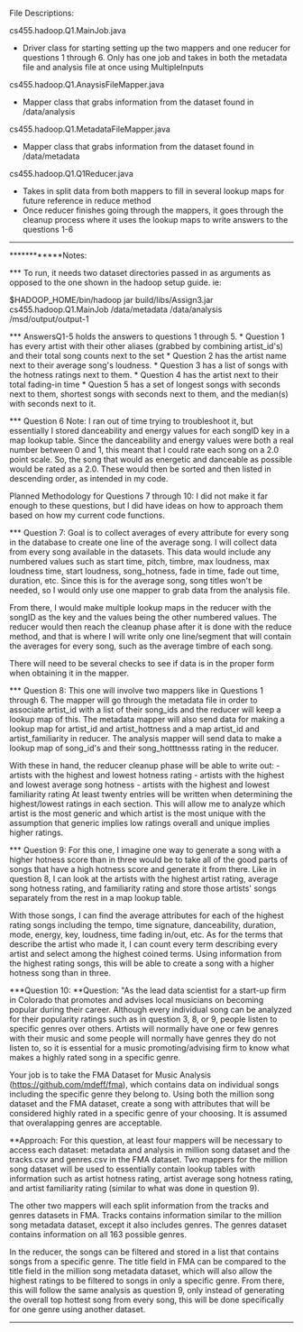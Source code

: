 File Descriptions:

cs455.hadoop.Q1.MainJob.java
* Driver class for starting setting up the two mappers and one reducer for questions 1 through 6. Only has one job and takes in both the metadata file and analysis file at once using MultipleInputs

cs455.hadoop.Q1.AnaysisFileMapper.java
* Mapper class that grabs information from the dataset found in /data/analysis

cs455.hadoop.Q1.MetadataFileMapper.java
* Mapper class that grabs information from the dataset found in /data/metadata

cs455.hadoop.Q1.Q1Reducer.java
* Takes in split data from both mappers to fill in several lookup maps for future reference in reduce method
* Once reducer finishes going through the mappers, it goes through the cleanup process where it uses the lookup maps to write answers to the questions 1-6

--------------------------------------------------------------------------------------------------------------

************Notes:

*** To run, it needs two dataset directories passed in as arguments as opposed to the one shown in the hadoop setup guide. ie:
 
$HADOOP_HOME/bin/hadoop jar build/libs/Assign3.jar cs455.hadoop.Q1.MainJob /data/metadata /data/analysis /msd/output/output-1

*** AnswersQ1-5 holds the answers to questions 1 through 5. 
	* Question 1 has every artist with their other aliases (grabbed by combining artist_id's) and their total song counts next to the set
	* Question 2 has the artist name next to their average song's loudness.
	* Question 3 has a list of songs with the hotness ratings next to them.
	* Question 4 has the artist next to their total fading-in time
	* Question 5 has a set of longest songs with seconds next to them, shortest songs with seconds next to them, and the median(s) with seconds next to it.

*** Question 6 Note:
I ran out of time trying to troubleshoot it, but essentially I stored danceability and energy values for each songID key in a map lookup table. Since the danceability and energy values were both a real number between 0 and 1, this meant that I could rate each song on a 2.0 point scale. So, the song that would as energetic and danceable as possible would be rated as a 2.0. These would then be sorted and then listed in descending order, as intended in my code.

Planned Methodology for Questions 7 through 10:
I did not make it far enough to these questions, but I did have ideas on how to approach them based on how my current code functions.

*** Question 7: 
Goal is to collect averages of every attribute for every song in the database to create one line of the average song. I will collect data from every song available in the datasets. This data would include any numbered values such as start time, pitch, timbre, max loudness, max loudness time, start loudness, song_hotness, fade in time, fade out time, duration, etc. Since this is for the average song, song titles won't be needed, so I would only use one mapper to grab data from the analysis file. 

From there, I would make multiple lookup maps in the reducer with the songID as the key and the values being the other numbered values. The reducer would then reach the cleanup phase after it is done with the reduce method, and that is where I will write only one line/segment that will contain the averages for every song, such as the average timbre of each song. 

There will need to be several checks to see if data is in the proper form when obtaining it in the mapper.

*** Question 8: 
This one will involve two mappers like in Questions 1 through 6. The mapper will go through the metadata file in order to associate artist_id with a list of their song_ids and the reducer will keep a lookup map of this. The metadata mapper will also send data for making a lookup map for artist_id and artist_hottness and a map artist_id and artist_familiarity in reducer. The analysis mapper will send data to make a lookup map of song_id's and their song_hotttnesss rating in the reducer.

With these in hand, the reducer cleanup phase will be able to write out:
	- artists with the highest and lowest hotness rating
	- artists with the highest and lowest average song hotness
	- artists with the highest and lowest familiarity rating
At least twenty entries will be written when determining the highest/lowest ratings in each section. This will allow me to analyze which artist is the most generic and which artist is the most unique with the assumption that generic implies low ratings overall and unique implies higher ratings.

*** Question 9:
For this one, I imagine one way to generate a song with a higher hotness score than in three would be to take all of the good parts of songs that have a high hotness score and generate it from there. Like in question 8, I can look at the artists with the highest artist rating, average song hotness rating, and familiarity rating and store those artists' songs separately from the rest in a map lookup table. 

With those songs, I can find the average attributes for each of the highest rating songs including the tempo, time signature, danceability, duration, mode, energy, key, loudness, time fading in/out, etc. As for the terms that describe the artist who made it, I can count every term describing every artist and select among the highest coined terms. Using information from the highest rating songs, this will be able to create a song with a higher hotness song than in three. 

***Question 10:
**Question: "As the lead data scientist for a start-up firm in Colorado that promotes and advises local musicians on becoming popular during their career. Although every individual song can be analyzed for their popularity ratings such as in question 3, 8, or 9, people listen to specific genres over others. Artists will normally have one or few genres with their music and some people will normally have genres they do not listen to, so it is essential for a music promoting/advising firm to know what makes a highly rated song in a specific genre. 

Your job is to take the FMA Dataset for Music Analysis (https://github.com/mdeff/fma), which contains data on individual songs including the specific genre they belong to. Using both the million song dataset and the FMA dataset, create a song with attributes that will be considered highly rated in a specific genre of your choosing. It is assumed that overalapping genres are acceptable.

**Approach: For this question, at least four mappers will be necessary to access each dataset: metadata and analysis in million song dataset and the tracks.csv and genres.csv in the FMA dataset. Two mappers for the million song dataset will be used to essentially contain lookup tables with information such as artist hotness rating, artist average song hotness rating, and artist familiarity rating (similar to what was done in question 9). 

The other two mappers will each split information from the tracks and genres datasets in FMA. Tracks contains information similar to the million song metadata dataset, except it also includes genres. The genres dataset contains information on all 163 possible genres. 

In the reducer, the songs can be filtered and stored in a list that contains songs from a specific genre. The title field in FMA can be compared to the title field in the million song metadata dataset, which will also allow the highest ratings to be filtered to songs in only a specific genre. From there, this will follow the same analysis as question 9, only instead of generating the overall top hottest song from every song, this will be done specifically for one genre using another dataset. 

----------------------------------------------------

